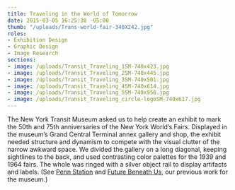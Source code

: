 ```yaml
---
title: Traveling in the World of Tomorrow
date: 2015-03-05 16:25:38 -05:00
thumb: "/uploads/Trans-world-fair-340X242.jpg"
roles:
- Exhibition Design
- Graphic Design
- Image Research
sections:
- image: /uploads/Transit_Traveling_1SM-740x423.jpg
- image: /uploads/Transit_Traveling_2SM-740x445.jpg
- image: /uploads/Transit_Traveling_3SM-740x501.jpg
- image: /uploads/Transit_Traveling_4SM-740x614.jpg
- image: /uploads/Transit_Traveling_5SM-740x956.jpg
- image: /uploads/Transit_Traveling_circle-logoSM-740x617.jpg
---
```

The New York Transit Museum asked us to help create an exhibit to mark the 50th and 75th anniversaries of the New York World’s Fairs. Displayed in the museum’s Grand Central Terminal annex gallery and shop, the exhibit needed structure and dynamism to compete with the visual clutter of the narrow awkward space. We divided the gallery on a long diagonal, keeping sightlines to the back, and used contrasting color palettes for the 1939 and 1964 fairs. The whole was ringed with a silver object rail to display artifacts and labels. (See <a title="The Once and Future Pennsylvania Station" href="/portfolio/the-once-and-future-pennsylvania-station/">Penn Station</a> and <a title="The Future Beneath Us – exhibition" href="http://thegraphicsoffice.com/portfolio/the-future-beneath-us/">Future Beneath Us</a>, our previous work for the museum.)
